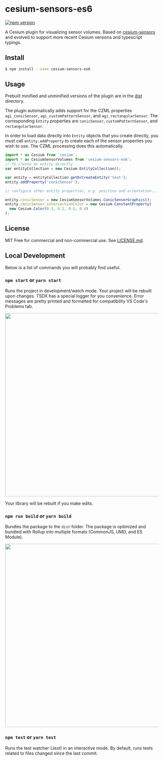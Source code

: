 # cesium-sensors-es6

[![npm version](https://badge.fury.io/js/cesium-sensors-es6.svg)](https://badge.fury.io/js/cesium-sensors-es6)

A Cesium plugin for visualizing sensor volumes. Based on [cesium-sensors](https://github.com/AnalyticalGraphicsInc/cesium-sensors) and evolved to support more recent Cesium versions and typescript typings.

## Install

```sh
$ npm install --save cesium-sensors-es6
```

## Usage

Prebuilt minified and unminified versions of the plugin are in the [dist](dist/) directory.

The plugin automatically adds support for the CZML properties `agi_conicSensor`, `agi_customPatternSensor`, and `agi_rectangularSensor`. The corresponding `Entity` properties are `conicSensor`, `customPatternSensor`, and `rectangularSensor`.

In order to load data directly into `Entity` objects that you create directly, you must call `entity.addProperty` to create each of the sensor properties you wish to use. The CZML processing does this automatically.

```js
import * as Cesium from 'cesium';
import * as CesiumSensorVolumes from 'cesium-sensors-es6';
// To create an entity directly
var entityCollection = new Cesium.EntityCollection();

var entity = entityCollection.getOrCreateEntity('test');
entity.addProperty('conicSensor');

// configure other entity properties, e.g. position and orientation...

entity.conicSensor = new CesiumSensorVolumes.ConicSensorGraphics();
entity.conicSensor.intersectionColor = new Cesium.ConstantProperty(
  new Cesium.Color(0.1, 0.2, 0.3, 0.4)
);
```

## License

MIT Free for commercial and non-commercial use. See [LICENSE.md](LICENSE.md).

## Local Development

Below is a list of commands you will probably find useful.

### `npm start` or `yarn start`

Runs the project in development/watch mode. Your project will be rebuilt upon changes. TSDX has a special logger for you convenience. Error messages are pretty printed and formatted for compatibility VS Code's Problems tab.

<img src="https://user-images.githubusercontent.com/4060187/52168303-574d3a00-26f6-11e9-9f3b-71dbec9ebfcb.gif" width="600" />

Your library will be rebuilt if you make edits.

### `npm run build` or `yarn build`

Bundles the package to the `dist` folder.
The package is optimized and bundled with Rollup into multiple formats (CommonJS, UMD, and ES Module).

<img src="https://user-images.githubusercontent.com/4060187/52168322-a98e5b00-26f6-11e9-8cf6-222d716b75ef.gif" width="600" />

### `npm test` or `yarn test`

Runs the test watcher (Jest) in an interactive mode.
By default, runs tests related to files changed since the last commit.
